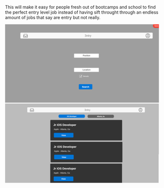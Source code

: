 This will make it easy for people fresh out of bootcamps and school to find the perfect entry level job instead of having sift throught through an endless amount of jobs that say are entry but not really.

<img src="assets\wf1.png">

<img src="assets\wf2.png">
